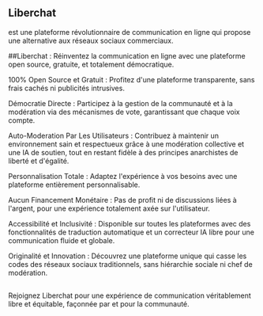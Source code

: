 ## Liberchat 
est une plateforme révolutionnaire de communication en ligne qui propose une alternative aux réseaux sociaux commerciaux.

##Liberchat : 
Réinventez la communication en ligne avec une plateforme open source, gratuite, et totalement démocratique.

100% Open Source et Gratuit : Profitez d'une plateforme transparente, sans frais cachés ni publicités intrusives.

Démocratie Directe : Participez à la gestion de la communauté et à la modération via des mécanismes de vote, garantissant que chaque voix compte.

Auto-Moderation Par Les Utilisateurs : Contribuez à maintenir un environnement sain et respectueux grâce à une modération collective et une IA de soutien, tout en restant fidèle à des principes anarchistes de liberté et d'égalité.

Personnalisation Totale : Adaptez l'expérience à vos besoins avec une plateforme entièrement personnalisable.

Aucun Financement Monétaire : Pas de profit ni de discussions liées à l'argent, pour une expérience totalement axée sur l'utilisateur.

Accessibilité et Inclusivité : Disponible sur toutes les plateformes avec des fonctionnalités de traduction automatique et un correcteur IA libre pour une communication fluide et globale.

Originalité et Innovation : Découvrez une plateforme unique qui casse les codes des réseaux sociaux traditionnels, sans hiérarchie sociale ni chef de modération.

##
Rejoignez Liberchat pour une expérience de communication véritablement libre et équitable, façonnée par et pour la communauté.
